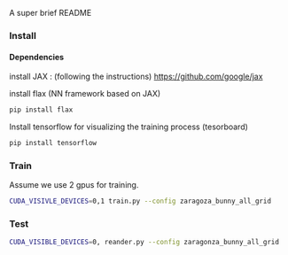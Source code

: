 A super brief README

### Install

#### Dependencies
install JAX : (following the instructions) https://github.com/google/jax

install flax (NN framework based on JAX)

```bash
pip install flax 
```

Install tensorflow for visualizing the training process (tesorboard)

```bash
pip install tensorflow
```

### Train
Assume we use 2 gpus for training.

```bash
CUDA_VISIVLE_DEVICES=0,1 train.py --config zaragoza_bunny_all_grid
```


### Test
```bash
CUDA_VISIBLE_DEVICES=0, reander.py --config zaragonza_bunny_all_grid
```
